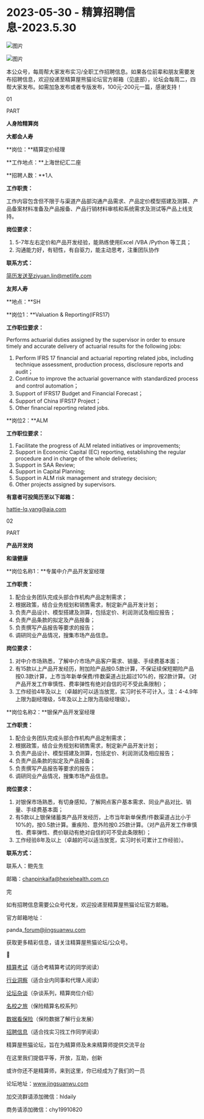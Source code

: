 # 2023-05-30 - 精算招聘信息-2023.5.30

![图片](https://mmbiz.qpic.cn/mmbiz_jpg/PVTr5cqOmdsiaicIRGthO3IhpdkibrFUWVU1xAtP9ZY24c0vAhCVJo55thjfrfia19NvibyVvich2UW9I8vGCty5LxNw/640?wx_fmt=jpeg&tp=webp&wxfrom=5&wx_lazy=1)

![图片](https://mmbiz.qpic.cn/mmbiz_png/7QRTvkK2qC63c02mKcsfAaJ8sNcicTvg22UkHHibvKiasFS9FS6E4FeV0Dibe7as7h4tm8p7EfNfI06adlGbL2icYjw/640?wx_fmt=png&tp=webp&wxfrom=5&wx_lazy=1)

本公众号，每周帮大家发布实习/全职工作招聘信息。如果各位前辈和朋友需要发布招聘信息，欢迎投递至精算屋熊猫论坛官方邮箱（见底部），论坛会每周二，四帮大家发布。如需加急发布或者专版发布，100元-200元一篇，感谢支持！

01

PART

**人身险精算岗**

**大都会人寿**

**岗位：**精算定价经理

**工作地点：**上海世纪汇二座

**招聘人数：**1人

**工作职责：**

工作内容包含但不限于与渠道产品部沟通产品需求、产品定价模型搭建及测算、产品备案材料准备及产品报备、产品行销材料审核和系统需求及测试等产品上线支持。

**岗位要求：**

1. 5-7年左右定价和产品开发经验，能熟练使用Excel /VBA /Python 等工具；
2. 沟通能力好，有韧性，有自驱力，能主动思考，注重团队协作

**联系方式：**

简历发送至ziyuan.lin@metlife.com

**友邦人寿**

**地点：**SH

**岗位1：**Valuation & Reporting(IFRS17)

**工作职位要求：**

Performs actuarial duties assigned by the supervisor in order to ensure timely and accurate delivery of actuarial results for the following jobs:

1. Perform IFRS 17 financial and actuarial reporting related jobs, including technique assessment, production process, disclosure reports and audit；
2. Continue to improve the actuarial governance with standardized process and control automation；
3. Support of IFRS17 Budget and Financial Forecast；
4. Support of China IFRS17 Project；
5. Other financial reporting related jobs.

**岗位2：**ALM

**工作职位要求：**

1. Facilitate the progress of ALM related initiatives or improvements;
2. Support in Economic Capital (EC) reporting, establishing the regular procedure and in charge of the whole deliveries;
3. Support in SAA Review;
4. Support in Capital Planning;
5. Support in ALM risk management and strategy decision;
6. Other projects assigned by supervisors.

**有意者可投简历至以下邮箱：**

hattie-lq.yang@aia.com

02

PART

**产品开发岗**

**和谐健康**

**岗位名称1：**专属中介产品开发室经理

**工作职责：**

1. 配合业务团队完成头部合作机构产品定制需求；
2. 根据政策，结合业务规划和销售需求，制定新产品开发计划；
3. 负责产品设计、模型搭建及测算，包括定价、利润测试及相应报告；
4. 负责产品条款的拟定及产品报备；
5. 负责撰写产品报告等要求的报告；
6. 调研同业产品情况，搜集市场产品信息。

**岗位要求：**

1. 对中介市场熟悉，了解中介市场产品客户需求、销量、手续费基本面；
2. 有15款以上产品开发经历，附加险产品按0.5款计算，不保证续保短期险产品按0.3款计算，上市当年新单保费/件数渠道占比超过10%的，按2款计算。（对产品开发工作审慎性、费率弹性有绝对自信的可不受此条限制）；
3. 工作经验4年及以上（卓越的可以适当放宽，实习时长不可计入，注：4-4.9年上限为副经理级，5年及以上上限为高级经理级）。

**岗位名称2：**银保产品开发室经理

**工作职责：**

1. 配合业务团队完成头部合作机构产品定制需求；
2. 根据政策，结合业务规划和销售需求，制定新产品开发计划；
3. 负责产品设计、模型搭建及测算，包括定价、利润测试及相应报告；
4. 负责产品条款的拟定及产品报备；
5. 负责撰写产品报告等要求的报告；
6. 调研同业产品情况，搜集市场产品信息。

**岗位要求：**

1. 对银保市场熟悉，有切身感知，了解网点客户基本需求、同业产品对比、销量、手续费基本面；
2. 有5款以上银保储蓄类产品开发经历，上市当年新单保费/件数渠道占比小于10%的，按0.5款计算。重疾险、意外险按0.25款计算。（对产品开发工作审慎性、费率弹性、费价联动有绝对自信的可不受此条限制）；
3. 工作经验8年及以上（卓越的可以适当放宽，实习时长可累计工作经验）。

**联系方式：**

联系人：鲍先生

邮箱：chanpinkaifa@hexiehealth.com.cn


完

如有招聘信息需要公众号代发，欢迎投递至精算屋熊猫论坛官方邮箱。

官方邮箱地址：

panda\_forum@jingsuanwu.com

获取更多精彩信息，请关注精算屋熊猫论坛/公众号。


👀

[精算考试](https://mp.weixin.qq.com/mp/appmsgalbum?__biz=MzIyMjA5MzUwMg==&action=getalbum&album_id=1466144252454764546#wechat_redirect)（适合考精算考试的同学阅读）

[行业洞察](https://mp.weixin.qq.com/mp/appmsgalbum?__biz=MzIyMjA5MzUwMg==&action=getalbum&album_id=1466140974488748032#wechat_redirect)（适合业内同事和代理人阅读）

[论坛杂谈](https://mp.weixin.qq.com/mp/appmsgalbum?__biz=MzIyMjA5MzUwMg==&action=getalbum&album_id=1466151460148084736#wechat_redirect)（杂谈系列，精算岗位介绍）

[名校之旅](https://mp.weixin.qq.com/mp/appmsgalbum?__biz=MzIyMjA5MzUwMg==&action=getalbum&album_id=1466147283460161538#wechat_redirect)（保险精算名校系列）

[数据看保险](https://mp.weixin.qq.com/mp/appmsgalbum?__biz=MzIyMjA5MzUwMg==&action=getalbum&album_id=2002358913534328835#wechat_redirect)（保险数据了解行业发展）

[招聘信息](https://mp.weixin.qq.com/mp/appmsgalbum?__biz=MzIyMjA5MzUwMg==&action=getalbum&album_id=1466154141080092675#wechat_redirect)（适合找实习找工作同学阅读）

精算屋熊猫论坛，旨在为精算师及未来精算师提供交流平台

在这里我们提倡平等，开放，互助，创新

或许你还不是精算师，来到这里，你已经成为了我们的一员

论坛地址：www.jingsuanwu.com

加交流群请添加微信：hldaily

商务请添加微信：chy19910820